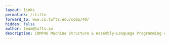 ```yaml
---
layout: links
permalink: /:title
forward_to: www.cs.tufts.edu/comp/40/
hidden: false
author: team@tufts.io
description: COMP40 Machine Structure & Assembly-Language Programming class page
---
```

